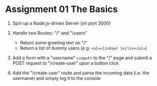 # Assignment 01 The Basics

1. Spin up a Node.js-driven Server (on port 3000)
2. Handle two Routes: "/" and "/users"

   - Return some greeting text on "/"
   - Return a list of dummy users (e.g. `<ul><li>User 1</li></ul>`)

3. Add a form with a "username" `<input>` to the "/" page and submit a POST request to "/create-user" upon a button click
4. Add the "/create-user" route and parse the incoming data (i.e. the username) and simply log it to the console
